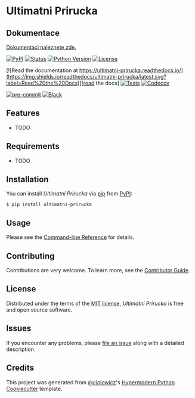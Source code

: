 # Ultimatni Prirucka

## Dokumentace

[Dokumentaci naleznete zde.](https://arostekmu.github.io/ultimatni-prirucka/navod.html)

[![PyPI](https://img.shields.io/pypi/v/ultimatni-prirucka.svg)][pypi status]
[![Status](https://img.shields.io/pypi/status/ultimatni-prirucka.svg)][pypi status]
[![Python Version](https://img.shields.io/pypi/pyversions/ultimatni-prirucka)][pypi status]
[![License](https://img.shields.io/pypi/l/ultimatni-prirucka)][license]

[![Read the documentation at https://ultimatni-prirucka.readthedocs.io/](https://img.shields.io/readthedocs/ultimatni-prirucka/latest.svg?label=Read%20the%20Docs)][read the docs]
[![Tests](https://github.com/ARostekMU/ultimatni-prirucka/workflows/Tests/badge.svg)][tests]
[![Codecov](https://codecov.io/gh/ARostekMU/ultimatni-prirucka/branch/main/graph/badge.svg)][codecov]

[![pre-commit](https://img.shields.io/badge/pre--commit-enabled-brightgreen?logo=pre-commit&logoColor=white)][pre-commit]
[![Black](https://img.shields.io/badge/code%20style-black-000000.svg)][black]

[pypi status]: https://pypi.org/project/ultimatni-prirucka/
[read the docs]: https://ultimatni-prirucka.readthedocs.io/
[tests]: https://github.com/ARostekMU/ultimatni-prirucka/actions?workflow=Tests
[codecov]: https://app.codecov.io/gh/ARostekMU/ultimatni-prirucka
[pre-commit]: https://github.com/pre-commit/pre-commit
[black]: https://github.com/psf/black

## Features

- TODO

## Requirements

- TODO

## Installation

You can install _Ultimatni Prirucka_ via [pip] from [PyPI]:

```console
$ pip install ultimatni-prirucka
```

## Usage

Please see the [Command-line Reference] for details.

## Contributing

Contributions are very welcome.
To learn more, see the [Contributor Guide].

## License

Distributed under the terms of the [MIT license][license],
_Ultimatni Prirucka_ is free and open source software.

## Issues

If you encounter any problems,
please [file an issue] along with a detailed description.

## Credits

This project was generated from [@cjolowicz]'s [Hypermodern Python Cookiecutter] template.

[@cjolowicz]: https://github.com/cjolowicz
[pypi]: https://pypi.org/
[hypermodern python cookiecutter]: https://github.com/cjolowicz/cookiecutter-hypermodern-python
[file an issue]: https://github.com/ARostekMU/ultimatni-prirucka/issues
[pip]: https://pip.pypa.io/

<!-- github-only -->

[license]: https://github.com/ARostekMU/ultimatni-prirucka/blob/main/LICENSE
[contributor guide]: https://github.com/ARostekMU/ultimatni-prirucka/blob/main/CONTRIBUTING.md
[command-line reference]: https://ultimatni-prirucka.readthedocs.io/en/latest/usage.html
